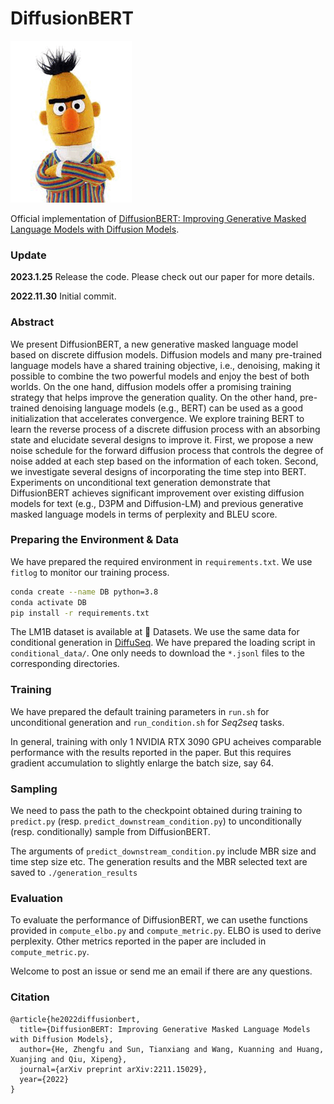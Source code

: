 # DiffusionBERT

![](src/DiffusionBERT.gif)

Official implementation of [DiffusionBERT: Improving Generative Masked Language Models with Diffusion Models](https://arxiv.org/abs/2211.15029).

### Update

**2023.1.25** Release the code. Please check out our paper for more details.

**2022.11.30** Initial commit.

### Abstract
We present DiffusionBERT, a new generative masked language model based on discrete diffusion models.
Diffusion models and many pre-trained language models have a shared training objective, i.e., denoising, making it possible to combine the two powerful models and enjoy the best of both worlds. 
On the one hand, diffusion models offer a promising training strategy that helps improve the generation quality.
On the other hand, pre-trained denoising language models (e.g., BERT) can be used as a good initialization that accelerates convergence.
We explore training BERT to learn the reverse process of a discrete diffusion process with an absorbing state and elucidate several designs to improve it.
First, we propose a new noise schedule for the forward diffusion process that controls the degree of noise added at each step based on the information of each token.
Second, we investigate several designs of incorporating the time step into BERT.
Experiments on unconditional text generation demonstrate that DiffusionBERT achieves significant improvement over existing diffusion models for text (e.g., D3PM and Diffusion-LM) and previous generative masked language models in terms of perplexity and BLEU score.

### Preparing the Environment & Data

We have prepared the required environment in `requirements.txt`. We use `fitlog` to monitor our training process.

```bash
conda create --name DB python=3.8
conda activate DB
pip install -r requirements.txt
```

The LM1B dataset is available at 🤗 Datasets. We use the same data for conditional generation in [DiffuSeq](https://github.com/Shark-NLP/DiffuSeq). We have prepared the loading script in `conditional_data/`. One only needs to download the `*.jsonl` files to the corresponding directories.

### Training

We have prepared the default training parameters in `run.sh` for unconditional generation and `run_condition.sh` for *Seq2seq* tasks.

In general, training with only 1 NVIDIA RTX 3090 GPU acheives comparable performance with the results reported in the paper. But this requires gradient accumulation to slightly enlarge the batch size, say 64.

### Sampling

We need to pass the path to the checkpoint obtained during training to `predict.py` (resp. `predict_downstream_condition.py`) to unconditionally (resp. conditionally) sample from DiffusionBERT.

The arguments of `predict_downstream_condition.py` include MBR size and time step size etc. The generation results and the MBR selected text are saved to `./generation_results`

### Evaluation

To evaluate the performance of DiffusionBERT, we can usethe functions provided in `compute_elbo.py` and `compute_metric.py`. ELBO is used to derive perplexity. Other metrics reported in the paper are included in `compute_metric.py`.



Welcome to post an issue or send me an email if there are any questions.

### Citation

```
@article{he2022diffusionbert,
  title={DiffusionBERT: Improving Generative Masked Language Models with Diffusion Models},
  author={He, Zhengfu and Sun, Tianxiang and Wang, Kuanning and Huang, Xuanjing and Qiu, Xipeng},
  journal={arXiv preprint arXiv:2211.15029},
  year={2022}
}
```
